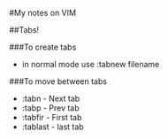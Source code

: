 #My notes on VIM

##Tabs!

###To create tabs

* in normal mode use :tabnew filename

###To move between tabs

* :tabn - Next tab
* :tabp - Prev tab
* :tabfir - First tab
* :tablast - last tab
